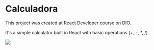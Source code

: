 # Calculadora

This project was created at React Developer course on DIO.

It's a simple calculator built in React with basic operations (+, -, *, /).

<img src="https://user-images.githubusercontent.com/81250968/229513179-80edbdfe-6fd6-4996-b198-e594d3a03b42.png"/>
